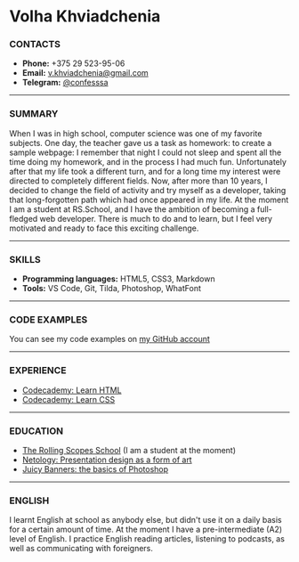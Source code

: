 # Volha Khviadchenia
### **CONTACTS**
- **Phone:** +375 29 523-95-06
- **Email:** v.khviadchenia@gmail.com
- **Telegram:** [@confesssa](https://t.me/confesssa)
  
---
### **SUMMARY**
When I was in high school, computer science was one of my favorite subjects. One day, the teacher gave us a task as homework: to create a sample webpage: I remember that night I could not sleep and spent all the time doing my homework, and in the process I had much fun. Unfortunately after that my life took a different turn, and for a long time my interest were directed to completely different fields. Now, after more than 10 years, I decided to change the field of activity and try myself as a developer, taking that long-forgotten path which had once appeared in my life. At the moment I am a student at RS.School, and I have the ambition of becoming a full-fledged web developer. There is much to do and to learn, but I feel very motivated and ready to face this exciting challenge.

---
### **SKILLS**
- **Programming languages:** HTML5, CSS3, Markdown
- **Tools:** VS Code, Git, Tilda, Photoshop, WhatFont
  
---
### **CODE EXAMPLES**
You can see my code examples on [my GitHub account](https://github.com/confesssa?tab=repositories)

---
### **EXPERIENCE**
- [Codecademy: Learn HTML](https://www.codecademy.com/learn/learn-html)
- [Codecademy: Learn CSS](https://www.codecademy.com/learn/learn-css)
    
---
### **EDUCATION**
- [The Rolling Scopes School](https://rs.school/js/) (I am a student at the moment)
- [Netology: Presentation design as a form of art](https://netology.ru/courses/dizain-prezentatsii)
- [Juicy Banners: the basics of Photoshop](https://vk.com/@ilovebanners-sochnye-bannery-kurs-praktikum)
  
---
### **ENGLISH**
I learnt English at school as anybody else, but didn't use it on a daily basis for a certain amount of time. At the moment I have a pre-intermediate (A2) level of English. I practice English reading articles, listening to podcasts, as well as communicating with foreigners.